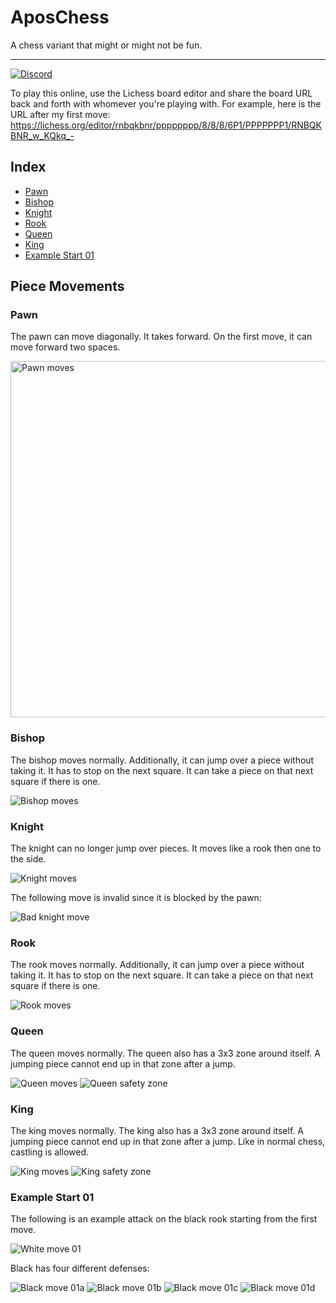 # AposChess

A chess variant that might or might not be fun.

___

[![Discord](https://img.shields.io/discord/257949867551358987.svg)](https://discord.gg/Wwdb9Cs)

To play this online, use the Lichess board editor and share the board URL back and forth with whomever you're playing with. For example, here is the URL after my first move: https://lichess.org/editor/rnbqkbnr/pppppppp/8/8/8/6P1/PPPPPPP1/RNBQKBNR_w_KQkq_-

## Index

* [Pawn](#pawn)
* [Bishop](#bishop)
* [Knight](#knight)
* [Rook](#rook)
* [Queen](#queen)
* [King](#king)
* [Example Start 01](#example-start-01)

## Piece Movements

### Pawn

The pawn can move diagonally. It takes forward. On the first move, it can move forward two spaces.

<img src="Images/Pawn.png" alt="Pawn moves" width="570" height="570" />

### Bishop

The bishop moves normally. Additionally, it can jump over a piece without taking it. It has to stop on the next square. It can take a piece on that next square if there is one.

![Bishop moves](Images/Bishop.png)

### Knight

The knight can no longer jump over pieces. It moves like a rook then one to the side.

![Knight moves](Images/Knight.png)

The following move is invalid since it is blocked by the pawn:

![Bad knight move](Images/KnightBad.png)

### Rook

The rook moves normally. Additionally, it can jump over a piece without taking it. It has to stop on the next square. It can take a piece on that next square if there is one.

![Rook moves](Images/Rook.png)

### Queen

The queen moves normally. The queen also has a 3x3 zone around itself. A jumping piece cannot end up in that zone after a jump.

![Queen moves](Images/Queen.png)
![Queen safety zone](Images/QueenSafety.png)

### King

The king moves normally. The king also has a 3x3 zone around itself. A jumping piece cannot end up in that zone after a jump. Like in normal chess, castling is allowed.

![King moves](Images/King.png)
![King safety zone](Images/KingSafety.png)

### Example Start 01

The following is an example attack on the black rook starting from the first move.

![White move 01](Images/Example01/E01-01a-a-hg3.png)

Black has four different defenses:

![Black move 01a](Images/Example01/E01-01b-a-Bh3.png)
![Black move 01b](Images/Example01/E01-01b-b-h6.png)
![Black move 01c](Images/Example01/E01-01b-c-h5.png)
![Black move 01d](Images/Example01/E01-01b-d-Rh6.png)
